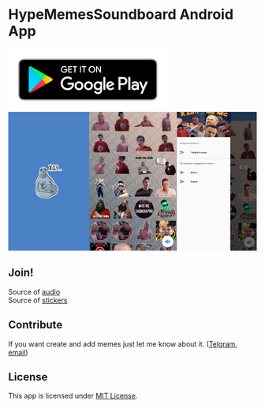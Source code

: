 # HypeMemesSoundboard Android App
[![](image/gp_link.png)](https://play.google.com/store/apps/details?id=hypememes.hypememessoundboard)
[![](image/main.png)](https://play.google.com/store/apps/details?id=hypememes.hypememessoundboard)

## Join!
Source of [audio](https://github.com/siredukov/HypeMemesSoundboard/tree/master/app/src/main/assets)  
Source of [stickers](https://github.com/siredukov/HypeMemesSoundboard/tree/master/app/src/main/res/drawable-hdpi)

## Contribute
If you want create and add memes just let me know about it. ([Telgram](t.me/siredukov), [email](siredukov@gmail.com))

## License
This app is licensed under [MIT License](https://github.com/siredukov/HypeMemesSoundboard/tree/master/LICENSE).

